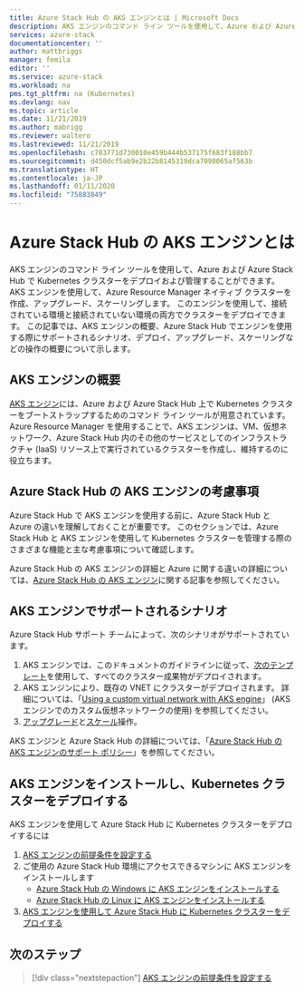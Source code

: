 ```yaml
---
title: Azure Stack Hub の AKS エンジンとは | Microsoft Docs
description: AKS エンジンのコマンド ライン ツールを使用して、Azure および Azure Stack Hub で Kubernetes クラスターをデプロイおよび管理する方法を学習します。
services: azure-stack
documentationcenter: ''
author: mattbriggs
manager: femila
editor: ''
ms.service: azure-stack
ms.workload: na
pms.tgt_pltfrm: na (Kubernetes)
ms.devlang: nav
ms.topic: article
ms.date: 11/21/2019
ms.author: mabrigg
ms.reviewer: waltero
ms.lastreviewed: 11/21/2019
ms.openlocfilehash: c783771d730010e459b444b537175f683f188bb7
ms.sourcegitcommit: d450dcf5ab9e2b22b8145319dca7098065af563b
ms.translationtype: HT
ms.contentlocale: ja-JP
ms.lasthandoff: 01/11/2020
ms.locfileid: "75883849"
---
```

# <a name="what-is-the-aks-engine-on-azure-stack-hub"></a>Azure Stack Hub の AKS エンジンとは

AKS エンジンのコマンド ライン ツールを使用して、Azure および Azure Stack Hub で Kubernetes クラスターをデプロイおよび管理することができます。 AKS エンジンを使用して、Azure Resource Manager ネイティブ クラスターを作成、アップグレード、スケーリングします。 このエンジンを使用して、接続されている環境と接続されていない環境の両方でクラスターをデプロイできます。 この記事では、AKS エンジンの概要、Azure Stack Hub でエンジンを使用する際にサポートされるシナリオ、デプロイ、アップグレード、スケーリングなどの操作の概要について示します。

## <a name="overview-of-the-aks-engine"></a>AKS エンジンの概要

[AKS エンジン](https://github.com/Azure/aks-engine)には、Azure および Azure Stack Hub 上で Kubernetes クラスターをブートストラップするためのコマンド ライン ツールが用意されています。 Azure Resource Manager を使用することで、AKS エンジンは、VM、仮想ネットワーク、Azure Stack Hub 内のその他のサービスとしてのインフラストラクチャ (IaaS) リソース上で実行されているクラスターを作成し、維持するのに役立ちます。

## <a name="aks-engine-on-azure-stack-hub-considerations"></a>Azure Stack Hub の AKS エンジンの考慮事項

Azure Stack Hub で AKS エンジンを使用する前に、Azure Stack Hub と Azure の違いを理解しておくことが重要です。 このセクションでは、Azure Stack Hub と AKS エンジンを使用して Kubernetes クラスターを管理する際のさまざまな機能と主な考慮事項について確認します。

Azure Stack Hub の AKS エンジンの詳細と Azure に関する違いの詳細については、[Azure Stack Hub の AKS エンジン](https://github.com/Azure/aks-engine/blob/master/docs/topics/azure-stack.md)に関する記事を参照してください。

## <a name="supported-scenarios-with-the-aks-engine"></a>AKS エンジンでサポートされるシナリオ

Azure Stack Hub サポート チームによって、次のシナリオがサポートされています。

1.  AKS エンジンでは、このドキュメントのガイドラインに従って、[次のテンプレート](https://github.com/Azure/aks-engine/tree/master/examples/azure-stack)を使用して、すべてのクラスター成果物がデプロイされます。
2.  AKS エンジンにより、既存の VNET にクラスターがデプロイされます。 詳細については、「[Using a custom virtual network with AKS engine](https://github.com/Azure/aks-engine/blob/master/docs/tutorials/custom-vnet.md)」 (AKS エンジンでのカスタム仮想ネットワークの使用) を参照してください。
3.  [アップグレード](azure-stack-kubernetes-aks-engine-upgrade.md)と[スケール](azure-stack-kubernetes-aks-engine-scale.md)操作。

AKS エンジンと Azure Stack Hub の詳細については、「[Azure Stack Hub の AKS エンジンのサポート ポリシー](azure-stack-kubernetes-aks-engine-support.md)」を参照してください。

## <a name="install-the-aks-engine-and-deploy-a-kubernetes-cluster"></a>AKS エンジンをインストールし、Kubernetes クラスターをデプロイする

AKS エンジンを使用して Azure Stack Hub に Kubernetes クラスターをデプロイするには

1. [AKS エンジンの前提条件を設定する](azure-stack-kubernetes-aks-engine-set-up.md)
2. ご使用の Azure Stack Hub 環境にアクセスできるマシンに AKS エンジンをインストールします
     - [Azure Stack Hub の Windows に AKS エンジンをインストールする](azure-stack-kubernetes-aks-engine-deploy-windows.md)
     - [Azure Stack Hub の Linux に AKS エンジンをインストールする](azure-stack-kubernetes-aks-engine-deploy-linux.md)
3. [AKS エンジンを使用して Azure Stack Hub に Kubernetes クラスターをデプロイする](azure-stack-kubernetes-aks-engine-deploy-cluster.md)

## <a name="next-steps"></a>次のステップ

> [!div class="nextstepaction"]
> [AKS エンジンの前提条件を設定する](azure-stack-kubernetes-aks-engine-set-up.md)